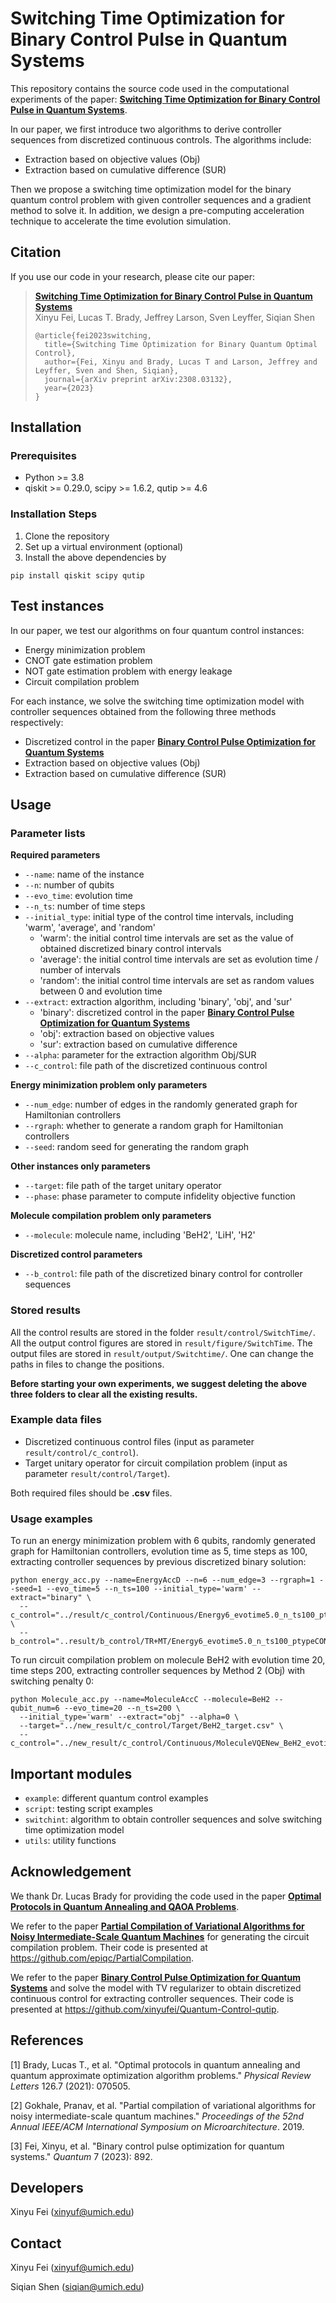 # Switching Time Optimization for Binary Control Pulse in Quantum Systems
This repository contains the source code used in the computational experiments of the paper: 
[**Switching Time Optimization for Binary Control Pulse in Quantum Systems**](https://arxiv.org/pdf/2308.03132.pdf). 

In our paper, we first introduce two algorithms to derive controller sequences from discretized continuous controls. 
The algorithms include:
* Extraction based on objective values (Obj)
* Extraction based on cumulative difference (SUR)

Then we propose a switching time optimization model for the binary quantum 
control problem with given controller sequences and a gradient method to solve it. In addition, we design a 
  pre-computing acceleration technique to accelerate the time evolution simulation.

## Citation
If you use our code in your research, please cite our paper:

> [**Switching Time Optimization for Binary Control Pulse in Quantum Systems**](https://arxiv.org/pdf/2308.03132.pdf) <br />
> Xinyu Fei, Lucas T. Brady, Jeffrey Larson, Sven Leyffer, Siqian Shen <br />
> ```
> @article{fei2023switching,
>   title={Switching Time Optimization for Binary Quantum Optimal Control},
>   author={Fei, Xinyu and Brady, Lucas T and Larson, Jeffrey and Leyffer, Sven and Shen, Siqian},
>   journal={arXiv preprint arXiv:2308.03132},
>   year={2023}
> }
> ```

## Installation
### Prerequisites
* Python >= 3.8
* qiskit >= 0.29.0, scipy >= 1.6.2, qutip >= 4.6

### Installation Steps
1. Clone the repository
2. Set up a virtual environment (optional)
3. Install the above dependencies by 
```shell
pip install qiskit scipy qutip
```


## Test instances
In our paper, we test our algorithms on four quantum control instances:
* Energy minimization problem
* CNOT gate estimation problem
* NOT gate estimation problem with energy leakage
* Circuit compilation problem

For each instance, we solve the switching time optimization model with controller 
sequences obtained from the following three methods respectively:
* Discretized control in the paper [**Binary Control Pulse Optimization for Quantum Systems**](https://quantum-journal.org/papers/q-2023-01-04-892/pdf/) <br />
* Extraction based on objective values (Obj)
* Extraction based on cumulative difference (SUR)

## Usage
### Parameter lists
**Required parameters**
* ```--name```: name of the instance
* ```--n```: number of qubits
* ```--evo_time```: evolution time
* ```--n_ts```: number of time steps
* ```--initial_type```: initial type of the control time intervals, including 'warm', 'average', and 'random'
  * 'warm': the initial control time intervals are set as the value of obtained discretized binary control intervals
  * 'average': the initial control time intervals are set as evolution time / number of intervals
  * 'random': the initial control time intervals are set as random values between 0 and evolution time
* ```--extract```: extraction algorithm, including 'binary', 'obj', and 'sur'
    * 'binary': discretized control in the paper [**Binary Control Pulse Optimization for Quantum Systems**](https://quantum-journal.org/papers/q-2023-01-04-892/pdf/)
    * 'obj': extraction based on objective values
    * 'sur': extraction based on cumulative difference
* ```--alpha```: parameter for the extraction algorithm Obj/SUR
* ```--c_control```: file path of the discretized continuous control

**Energy minimization problem only parameters**
* ```--num_edge```: number of edges in the randomly generated graph for Hamiltonian controllers
* ```--rgraph```: whether to generate a random graph for Hamiltonian controllers 
* ```--seed```: random seed for generating the random graph

**Other instances only parameters**
* ```--target```: file path of the target unitary operator
* ```--phase```: phase parameter to compute infidelity objective function

**Molecule compilation problem only parameters**
* ```--molecule```: molecule name, including 'BeH2', 'LiH', 'H2'

**Discretized control parameters**
* ```--b_control```: file path of the discretized binary control for controller sequences

### Stored results
All the control results are stored in the folder ```result/control/SwitchTime/```. All the output control figures are stored in 
```result/figure/SwitchTime```. The output files are stored in ```result/output/Switchtime/```. One can change the 
paths in files to change the positions. 

**Before starting your own experiments, we suggest deleting the above three folders to clear all the existing results.** 

### Example data files
* Discretized continuous control files (input as parameter ```result/control/c_control```).
* Target unitary operator for circuit compilation problem (input as parameter ```result/control/Target```).

Both required files should be **.csv** files. 

### Usage examples
To run an energy minimization problem with 6 qubits, randomly generated graph for Hamiltonian controllers, 
evolution time as 5, time steps as 100, extracting controller sequences by previous discretized binary solution:
```shell
python energy_acc.py --name=EnergyAccD --n=6 --num_edge=3 --rgraph=1 --seed=1 --evo_time=5 --n_ts=100 --initial_type='warm' --extract="binary" \
  --c_control="../result/c_control/Continuous/Energy6_evotime5.0_n_ts100_ptypeCONSTANT_offset0.5_instance1.csv" \
  --b_control="..result/b_control/TR+MT/Energy6_evotime5.0_n_ts100_ptypeCONSTANT_offset0.5_instance1_alpha0.01_sigma0.25_eta0.001_threshold30_iter100_typetvc_minup10_1_sigma0.25_eta0.001_threshold30_iter100_typeminup_time10.csv"
```

To run circuit compilation problem on molecule BeH2 with evolution time 20, time steps 200, extracting controller
sequences by Method 2 (Obj) with switching penalty 0:
```shell
python Molecule_acc.py --name=MoleculeAccC --molecule=BeH2 --qubit_num=6 --evo_time=20 --n_ts=200 \
  --initial_type='warm' --extract="obj" --alpha=0 \
  --target="../new_result/c_control/Target/BeH2_target.csv" \
  --c_control="../new_result/c_control/Continuous/MoleculeVQENew_BeH2_evotime20.0_n_ts200_ptypeCONSTANT_offset0.5_objUNIT_sum_penalty0.01.csv"
```

## Important modules
* ```example```: different quantum control examples
* ```script```: testing script examples
* ```switchint```: algorithm to obtain controller sequences and solve
switching time optimization model
* ```utils```: utility functions
## Acknowledgement
We thank Dr. Lucas Brady for providing the code used in the paper [**Optimal Protocols in Quantum Annealing and 
QAOA Problems**](https://arxiv.org/pdf/2003.08952.pdf).

We refer to the paper [**Partial Compilation of Variational Algorithms for 
Noisy Intermediate-Scale Quantum Machines**](https://arxiv.org/pdf/1909.07522.pdf) for generating the 
circuit compilation problem. Their code is presented at https://github.com/epiqc/PartialCompilation.

We refer to the paper [**Binary Control Pulse Optimization for Quantum Systems**](https://quantum-journal.org/papers/q-2023-01-04-892/pdf/) and solve the model with 
TV regularizer to obtain discretized continuous control for extracting controller sequences. Their code is 
presented at https://github.com/xinyufei/Quantum-Control-qutip.

## References
[1] Brady, Lucas T., et al. "Optimal protocols in quantum annealing and quantum approximate optimization algorithm problems." _Physical Review Letters_ 126.7 (2021): 070505.

[2] Gokhale, Pranav, et al. "Partial compilation of variational algorithms for noisy intermediate-scale quantum machines." _Proceedings of the 52nd Annual IEEE/ACM International Symposium on Microarchitecture_. 2019.

[3] Fei, Xinyu, et al. "Binary control pulse optimization for quantum systems." _Quantum_ 7 (2023): 892.

## Developers
Xinyu Fei (xinyuf@umich.edu)

## Contact
Xinyu Fei (xinyuf@umich.edu)

Siqian Shen (siqian@umich.edu)
